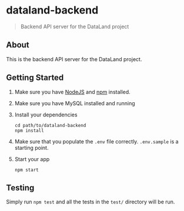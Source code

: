 # dataland-backend

> Backend API server for the DataLand project

## About

This is the backend API server for the DataLand project.

## Getting Started

1. Make sure you have [NodeJS](https://nodejs.org/) and [npm](https://www.npmjs.com/) installed.
2. Make sure you have MySQL installed and running
3. Install your dependencies

    ```
    cd path/to/dataland-backend
    npm install
    ```
4. Make sure that you populate the `.env` file correctly. `.env.sample` is a starting point.
5. Start your app

    ```
    npm start
    ```

## Testing

Simply run `npm test` and all the tests in the `test/` directory will be run.
